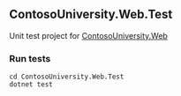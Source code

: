 ## ContosoUniversity.Web.Test
Unit test project for [ContosoUniversity.Web](https://github.com/alimon808/contoso-university/tree/master/ContosoUniversity.Web)

### Run tests
```
cd ContosoUniversity.Web.Test
dotnet test
```